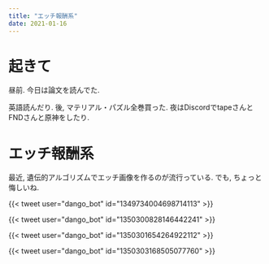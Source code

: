 ```yaml
---
title: "エッチ報酬系"
date: 2021-01-16
---
```


# 起きて
昼前. 今日は論文を読んでた.

英語読んだり. 後, マテリアル・パズル全巻買った. 夜はDiscordでtapeさんとFNDさんと原神をしたり.

# エッチ報酬系
最近, 遺伝的アルゴリズムでエッチ画像を作るのが流行っている. でも, ちょっと悔しいね.

{{< tweet user="dango_bot" id="1349734004698714113" >}}

{{< tweet user="dango_bot" id="1350300828146442241" >}}

{{< tweet user="dango_bot" id="1350301654264922112" >}}

{{< tweet user="dango_bot" id="1350303168505077760" >}}